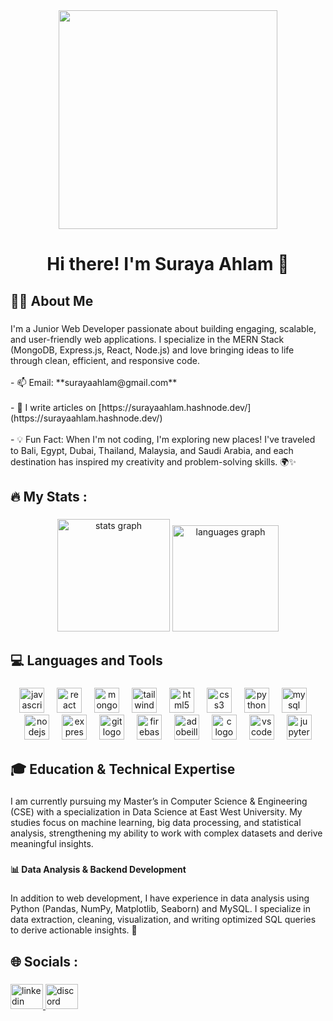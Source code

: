 <div align="center">
  <img height="350" src="https://i.ibb.co.com/7x8CWQNx/92bc7535-0bcc-4ba9-b588-ae0e8139dac0.webp"  />
</div>

###

<h1 align="center">Hi there! I'm Suraya Ahlam 👋</h1>

###

<h2 align="left">👩‍💻  About Me</h2>

###

<p align="left">I'm a Junior Web Developer passionate about building engaging, scalable, and user-friendly web applications. I specialize in the MERN Stack (MongoDB, Express.js, React, Node.js) and love bringing ideas to life through clean, efficient, and responsive code.<br><br> - 📫 Email: **surayaahlam@gmail.com**<br><br> - 📝 I write articles on [https://surayaahlam.hashnode.dev/](https://surayaahlam.hashnode.dev/)<br><br> - 💡 Fun Fact: When I'm not coding, I'm exploring new places! I've traveled to Bali, Egypt, Dubai, Thailand, Malaysia, and Saudi Arabia, and each destination has inspired my creativity and problem-solving skills. 🌍✨</p>

###

<h2 align="left">🔥   My Stats :</h2>

###

<div align="center">
  <img src="https://github-readme-stats.vercel.app/api?username=surayaahlam&hide_title=false&hide_rank=true&show_icons=true&include_all_commits=true&count_private=true&disable_animations=false&theme=dracula&locale=en&hide_border=false&order=1" height="180" alt="stats graph"  />
  <img src="https://github-readme-stats.vercel.app/api/top-langs?username=surayaahlam&locale=en&hide_title=false&layout=compact&card_width=320&langs_count=5&theme=dracula&hide_border=false&order=2" height="170" alt="languages graph"  />
</div>

###

<h2 align="left">💻 Languages and Tools</h2>

###

<div align="center">
  <img src="https://cdn.jsdelivr.net/gh/devicons/devicon/icons/javascript/javascript-original.svg" height="40" alt="javascript logo"  />
  <img width="12" />
  <img src="https://cdn.jsdelivr.net/gh/devicons/devicon/icons/react/react-original.svg" height="40" alt="react logo"  />
  <img width="12" />
  <img src="https://cdn.jsdelivr.net/gh/devicons/devicon/icons/mongodb/mongodb-original.svg" height="40" alt="mongodb logo"  />
  <img width="12" />
  <img src="https://cdn.jsdelivr.net/gh/devicons/devicon/icons/tailwindcss/tailwindcss-original-wordmark.svg" height="40" alt="tailwindcss logo"  />
  <img width="12" />
  <img src="https://cdn.jsdelivr.net/gh/devicons/devicon/icons/html5/html5-original.svg" height="40" alt="html5 logo"  />
  <img width="12" />
  <img src="https://cdn.jsdelivr.net/gh/devicons/devicon/icons/css3/css3-original.svg" height="40" alt="css3 logo"  />
  <img width="12" />
  <img src="https://cdn.jsdelivr.net/gh/devicons/devicon/icons/python/python-original.svg" height="40" alt="python logo"  />
  <img width="12" />
  <img src="https://cdn.jsdelivr.net/gh/devicons/devicon/icons/mysql/mysql-original.svg" height="40" alt="mysql logo"  />
  <img width="12" />
  <img src="https://cdn.jsdelivr.net/gh/devicons/devicon/icons/nodejs/nodejs-original.svg" height="40" alt="nodejs logo"  />
  <img width="12" />
  <img src="https://cdn.jsdelivr.net/gh/devicons/devicon/icons/express/express-original.svg" height="40" alt="express logo"  />
  <img width="12" />
  <img src="https://cdn.jsdelivr.net/gh/devicons/devicon/icons/git/git-original.svg" height="40" alt="git logo"  />
  <img width="12" />
  <img src="https://cdn.jsdelivr.net/gh/devicons/devicon/icons/firebase/firebase-plain.svg" height="40" alt="firebase logo"  />
  <img width="12" />
  <img src="https://skillicons.dev/icons?i=ai" height="40" alt="adobeillustrator logo"  />
  <img width="12" />
  <img src="https://cdn.jsdelivr.net/gh/devicons/devicon/icons/c/c-original.svg" height="40" alt="c logo"  />
  <img width="12" />
  <img src="https://cdn.jsdelivr.net/gh/devicons/devicon/icons/vscode/vscode-original.svg" height="40" alt="vscode logo"  />
  <img width="12" />
  <img src="https://cdn.jsdelivr.net/gh/devicons/devicon/icons/jupyter/jupyter-original.svg" height="40" alt="jupyter logo"  />
</div>

###

<h2 align="left">🎓 Education & Technical Expertise</h2>

###

<p align="left">I am currently pursuing my Master’s in Computer Science & Engineering (CSE) with a specialization in Data Science at East West University. My studies focus on machine learning, big data processing, and statistical analysis, strengthening my ability to work with complex datasets and derive meaningful insights.</p>

###

<h4 align="left">📊 Data Analysis & Backend Development</h4>

###

<p align="left">In addition to web development, I have experience in data analysis using Python (Pandas, NumPy, Matplotlib, Seaborn) and MySQL. I specialize in data extraction, cleaning, visualization, and writing optimized SQL queries to derive actionable insights. 🚀</p>

###

<h2 align="left">🌐 Socials :</h2>

###

<div align="left">
  <a href="https://www.linkedin.com/in/surayaahlam/" target="_blank">
    <img src="https://raw.githubusercontent.com/maurodesouza/profile-readme-generator/master/src/assets/icons/social/linkedin/default.svg" width="52" height="40" alt="linkedin logo"  />
  </a>
  <a href="https://discord.com/users/surayaahlam" target="_blank">
    <img src="https://raw.githubusercontent.com/maurodesouza/profile-readme-generator/master/src/assets/icons/social/discord/default.svg" width="52" height="40" alt="discord logo"  />
  </a>
</div>

###
